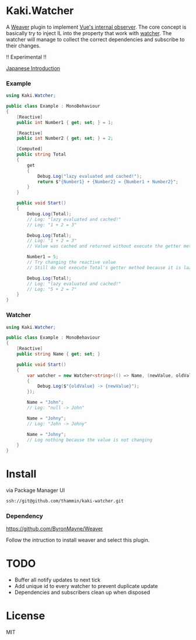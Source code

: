 # Kaki.Watcher

A [Weaver](https://github.com/ByronMayne/Weaver) plugin to implement [Vue's internal observer](https://github.com/vuejs/vue/tree/dev/src/core/observer).
The core concept is basically try to inject IL into the property that work with [watcher](https://github.com/thammin/kaki-watcher/blob/master/Runtime/Watcher.cs). The watcher will manage to collect the correct dependencies and subscribe to their changes.

!! Experimental !!

[Japanese Introduction](https://qiita.com/thammin/items/d0afe0c4e04512d8673f)

### Example

```cs
using Kaki.Watcher;

public class Example : MonoBehaviour
{
    [Reactive]
    public int Number1 { get; set; } = 1;

    [Reactive]
    public int Number2 { get; set; } = 2;

    [Computed]
    public string Total
    {
        get
        {
            Debug.Log("lazy evaluated and cached!");
            return $"{Number1} + {Number2} = {Number1 + Number2}";
        }
    }

    public void Start()
    {
        Debug.Log(Total);
        // Log: "lazy evaluated and cached!"
        // Log: "1 + 2 = 3"

        Debug.Log(Total);
        // Log: "1 + 2 = 3"
        // Value was cached and returned without execute the getter method.

        Number1 = 5;
        // Try changing the reactive value
        // Still do not execute Total's getter method because it is lazy evulation

        Debug.Log(Total);
        // Log: "lazy evaluated and cached!"
        // Log: "5 + 2 = 7"
    }
}
```

### Watcher

```cs
using Kaki.Watcher;

public class Example : MonoBehaviour
{
    [Reactive]
    public string Name { get; set; }

    public void Start()
    {
        var watcher = new Watcher<string>(() => Name, (newValue, oldValue) =>
        {
            Debug.Log($"{oldValue} -> {newValue}");
        });

        Name = "John";
        // Log: "null -> John"

        Name = "Johny";
        // Log: "John -> Johny"

        Name = "Johny";
        // Log nothing because the value is not changing
    }
}
```

# Install

via Package Manager UI

```sh
ssh://git@github.com/thammin/kaki-watcher.git
```

### Dependency

https://github.com/ByronMayne/Weaver

Follow the intruction to install weaver and select this plugin.

# TODO

-   Buffer all notify updates to next tick
-   Add unique id to every watcher to prevent duplicate update
-   Dependencies and subscribers clean up when disposed

# License

MIT
